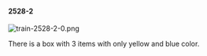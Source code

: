 #### 2528-2
![train-2528-2-0.png](https://github.com/lil-lab/nlvr/raw/master/nlvr/train/images/72/train-2528-2-0.png "train-2528-2-0.png")

There is a box with 3 items with only yellow and blue color.